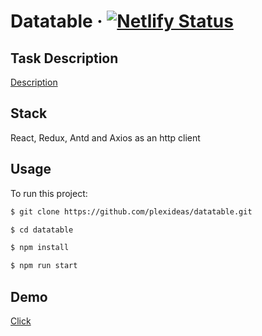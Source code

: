 # Datatable &middot; [![Netlify Status](https://api.netlify.com/api/v1/badges/ea4a7745-a8c8-4d19-9b28-23904f1485e1/deploy-status)](https://app.netlify.com/sites/eager-colden-91b0d5/deploys)

## Task Description
[Description](https://docs.google.com/document/d/1pLPf87hJGtmm6ImeDh7p_Zx3i8Ha7s8_Rp95_RPJoC0/edit?usp=sharing)

## Stack

React, Redux, Antd and Axios as an http client

## Usage

To run this project:

```sh
$ git clone https://github.com/plexideas/datatable.git 

$ cd datatable

$ npm install

$ npm run start
```

## Demo
[Click](https://eager-colden-91b0d5.netlify.app)
